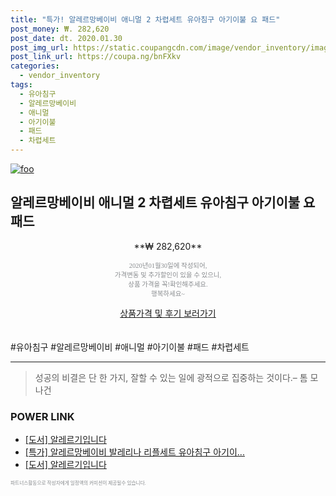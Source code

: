 ```yaml
--- 
title: "특가! 알레르망베이비 애니멀 2 차렵세트 유아침구 아기이불 요 패드" 
post_money: ₩. 282,620 
post_date: dt. 2020.01.30 
post_img_url: https://static.coupangcdn.com/image/vendor_inventory/images/2019/03/08/12/4/f4313a8e-90c4-4155-87ab-327013c6fa3e.jpg 
post_link_url: https://coupa.ng/bnFXkv 
categories: 
  - vendor_inventory 
tags: 
  - 유아침구 
  - 알레르망베이비 
  - 애니멀 
  - 아기이불 
  - 패드 
  - 차렵세트 
--- 
```

[![foo](https://static.coupangcdn.com/image/vendor_inventory/images/2019/03/08/12/4/f4313a8e-90c4-4155-87ab-327013c6fa3e.jpg)](https://coupa.ng/bnFXkv) 

## 알레르망베이비 애니멀 2 차렵세트 유아침구 아기이불 요 패드 
<p style="text-align: center;">**₩ 282,620**</p> 
<p style="text-align: center;"><span style="color: #898c8f; font-family: Georgia,Times,serif; font-size: 0.75em;">2020년01월30일에 작성되어, <br>가격변동 및 추가할인이 있을 수 있으니,<br> 상품 가격을 꼭!확인해주세요.<br>행복하세요~</span> 
</p>	 
<div markdown="0" style="text-align: center;"><a href="https://coupa.ng/bnFXkv" class="btn btn--success">상품가격 및 후기 보러가기</a></div> 
<br><br> 
  #유아침구 #알레르망베이비 #애니멀 #아기이불 #패드 #차렵세트 
<hr> 

> 성공의 비결은 단 한 가지, 잘할 수 있는 일에 광적으로 집중하는 것이다.–  톰 모나건 


### POWER LINK

* <a href="https://blog.naver.com/santokki14/221780079155" target="_blank">[도서] 알레르기입니다</a>
* <a href="https://blog.naver.com/sakai111/221789787520" target="_blank">[특가] 알레르망베이비 발레리나 리플세트 유아침구 아기이...</a>
* <a href="https://blog.naver.com/an0733/221787725983" target="_blank">[도서] 알레르기입니다</a>

<span style="color: #898c8f; font-family: Georgia,Times,serif; font-size: 0.55em;">파트너스활동으로 작성자에게 일정액의 커미션이 제공될수 있습니다.</span> 
